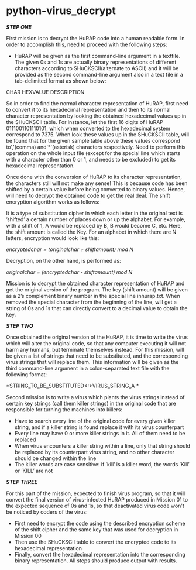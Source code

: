 # python-virus_decrypt


**_STEP ONE_**

First mission is to decrypt the HuRAP code into a human readable form. In order to accomplish this, need to proceed with the following steps:
- HuRAP will be given as the first command-line argument in a textfile. The given 0s and 1s are actually binary representations of different characters according to SHuCKSCII(alternate to ASCII) and it will be provided as the second command-line argument also in a text file in a tab-delimited format as shown below:

CHAR  HEXVALUE  DESCRIPTION

So in order to find the normal character representation of HuRAP, first need to convert it to its hexadecimal representation and then to its normal character representation by looking the obtained hexadecimal values up in the SHuCKSCII table. For instance, let the first 16 digits of HuRAP 0111001101110101, which when converted to the hexadecimal system correspond to 7375. When look these values up in the SHuCKSCII table, will be found that for the given sample table above these values correspond  to','(comma) and'*'(asterisk) characters respectively. Need to perform this operation on the whole input file (except for the special line which starts with a character other than 0 or 1, and needs to be excluded) to get its hexadecimal representation.

Once done with the conversion of HuRAP to its character representation, the characters still will not make any sense! This is because code has been shifted by a certain value before being converted to binary values. Hence, will need to decrypt the obtained code to get the real deal. The shift encryption algorithm works as follows:

It is a type of substitution cipher in which each letter in the original text is ’shifted’ a certain number of places down or up the alphabet. For example, with a shift of 1, A would be replaced by B, B would become C, etc.  Here, the shift amount is called the Key. For an alphabet in which there are N letters, encryption would look like this: 

*encryptedchar = (originalchar + shiftamount) mod N*

Decryption, on the other hand, is performed as:

*originalchar = (encryptedchar - shiftamount) mod N*

Mission is to decrypt the obtained character representation of HuRAP and get the original version of the program. The key (shift amount) will be given as a 2’s complement binary number in the special line inhurap.txt. When removed the special character from the beginning of the line, will get a string of 0s and 1s that can directly convert to a decimal value to obtain the key.

**_STEP TWO_**

Once obtained the original version of the HuRAP, it is time to write the virus which will alter the original code, so that any computer executing it will not harm any humans, but terminate themselves instead. For this mission, will be given a list of strings that need to be substituted, and the corresponding virus strings that will replace them. This information will be given as the third command-line argument in a colon-separated text file with the following format:

*STRING_TO_BE_SUBSTITUTED<:>VIRUS_STRING_A *

Second mission is to write a virus which plants the virus strings instead of certain key strings (call them killer strings) in the original code that are responsible for turning the machines into killers:

- Have to search every line of the original code for every given killer string, and if a killer string is found replace it with its virus counterpart
- Every line may have 0 or more killer strings in it. All of them need to be replaced
- When virus encounters a killer string within a line, only that string should be replaced by its counterpart virus string, and no other character should be changed within the line
- The killer words are case sensitive:  if ’kill’ is a killer word, the words ’Kill’ or ’KILL’ are not

**_STEP THREE_**

For this part of the mission, expected to finish virus program, so that it will convert the final version of virus-infected HuRAP produced in Mission 01 to the expected sequence of 0s and 1s, so that deactivated virus code won't be noticed by coders of the virus:

- First need to encrypt the code using the described encryption scheme of the shift cipher and the same key that was used for decryption in Mission 00
- Then use the SHuCKSCII table to convert the encrypted code to its  hexadecimal representation
- Finally, convert the hexadecimal representation into the corresponding binary representation. All steps should produce output with results.


